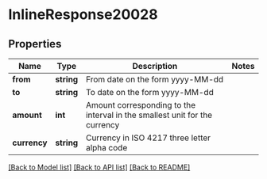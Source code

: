 # InlineResponse20028

## Properties
Name | Type | Description | Notes
------------ | ------------- | ------------- | -------------
**from** | **string** | From date on the form yyyy-MM-dd | 
**to** | **string** | To date on the form yyyy-MM-dd | 
**amount** | **int** | Amount corresponding to the interval in the smallest unit for the currency | 
**currency** | **string** | Currency in ISO 4217 three letter alpha code | 

[[Back to Model list]](../README.md#documentation-for-models) [[Back to API list]](../README.md#documentation-for-api-endpoints) [[Back to README]](../README.md)


